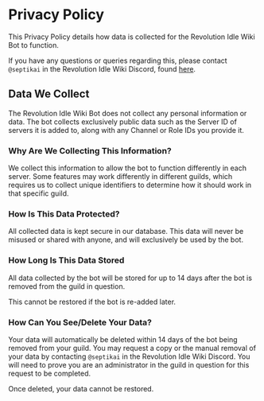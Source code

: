 # Privacy Policy

This Privacy Policy details how data is collected for the Revolution Idle Wiki Bot to function.

If you have any questions or queries regarding this, please contact `@septikai` in the Revolution Idle Wiki Discord, found [here](https://discord.gg/MqCUeysH5W).

## Data We Collect

The Revolution Idle Wiki Bot does not collect any personal information or data. The bot collects exclusively public data such as the Server ID of servers it is added to, along with any Channel or Role IDs you provide it.

### Why Are We Collecting This Information?

We collect this information to allow the bot to function differently in each server. Some features may work differently in different guilds, which requires us to collect unique identifiers to determine how it should work in that specific guild.

### How Is This Data Protected?

All collected data is kept secure in our database. This data will never be misused or shared with anyone, and will exclusively be used by the bot.

### How Long Is This Data Stored

All data collected by the bot will be stored for up to 14 days after the bot is removed from the guild in question.

This cannot be restored if the bot is re-added later.

### How Can You See/Delete Your Data?

Your data will automatically be deleted within 14 days of the bot being removed from your guild. You may request a copy or the manual removal of your data by contacting `@septikai` in the Revolution Idle Wiki Discord. You will need to prove you are an administrator in the guild in question for this request to be completed.

Once deleted, your data cannot be restored.



